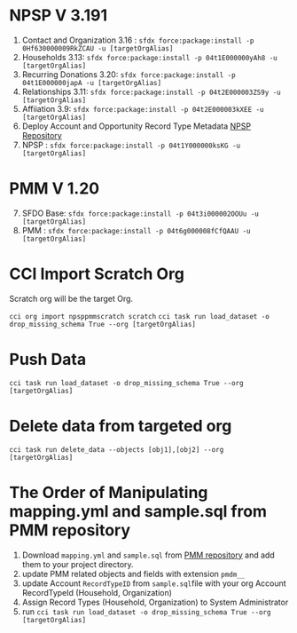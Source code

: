 # NPSP V 3.191
1. Contact and Organization 3.16 : `sfdx force:package:install -p 0Hf630000009RkZCAU -u [targetOrgAlias]`
2. Households 3.13: `sfdx force:package:install -p 04t1E000000yAh8 -u [targetOrgAlias]`
3. Recurring Donations 3.20: `sfdx force:package:install -p 04t1E000000japA -u [targetOrgAlias]`
4. Relationships 3.11: `sfdx force:package:install -p 04t2E000003ZS9y -u [targetOrgAlias]`
5. Affiiation 3.9: `sfdx force:package:install -p 04t2E000003kXEE -u [targetOrgAlias]`
6. Deploy Account and Opportunity Record Type Metadata [NPSP Repository](ahttps://github.com/SalesforceFoundation/NPSP/tree/master/unpackaged/pre)
7. NPSP : `sfdx force:package:install -p 04t1Y000000ksKG -u [targetOrgAlias]`

# PMM V 1.20
7. SFDO Base: `sfdx force:package:install -p 04t3i000002OOUu -u [targetOrgAlias]`
8. PMM : `sfdx force:package:install -p 04t6g000008fCfQAAU -u [targetOrgAlias]`

# CCI Import Scratch Org
Scratch org will be the target Org.

```cci org import npsppmmscratch scratch```
```cci task run load_dataset -o drop_missing_schema True --org [targetOrgAlias]```

# Push Data
`cci task run load_dataset -o drop_missing_schema True --org [targetOrgAlias]`

# Delete data from targeted org
`cci task run delete_data --objects [obj1],[obj2] --org [targetOrgAlias]`

# The Order of Manipulating mapping.yml and sample.sql from PMM repository
1. Download `mapping.yml` and `sample.sql` from [PMM repository](https://github.com/SalesforceFoundation/PMM/tree/master/datasets) and add them to your project directory.
2. update PMM related objects and fields with extension `pmdm__`
3. update Account `RecordTypeID` from `sample.sql`file with your org Account RecordTypeId (Household, Organization)
4. Assign Record Types (Household, Organization) to System Administrator
5. run `cci task run load_dataset -o drop_missing_schema True --org [targetOrgAlias]`